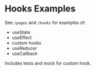 # Hooks Examples

See `/pages` and `/hooks` for examples of:

- useState
- useEffect
- custom hooks
- useReducer
- useCallback

Includes tests and mock for custom hook.

